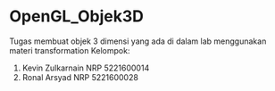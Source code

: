 # OpenGL_Objek3D
Tugas membuat objek 3 dimensi yang ada di dalam lab menggunakan materi transformation
Kelompok:
1. Kevin Zulkarnain   NRP 5221600014
2. Ronal Arsyad       NRP 5221600028
